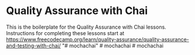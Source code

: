 # Quality Assurance with Chai

This is the boilerplate for the Quality Assurance with Chai lessons. Instructions for completing these lessons start at https://www.freecodecamp.org/learn/quality-assurance/quality-assurance-and-testing-with-chai/
"# mochachai" 
#   m o c h a c h a i  
 #   m o c h a c h a i  
 